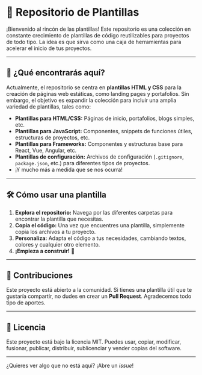 # 🎨 Repositorio de Plantillas 

¡Bienvenido al rincón de las plantillas! Este repositorio es una colección en constante crecimiento de plantillas de código reutilizables para proyectos de todo tipo. La idea es que sirva como una caja de herramientas para acelerar el inicio de tus proyectos.

---

## 🚀 ¿Qué encontrarás aquí?

Actualmente, el repositorio se centra en **plantillas HTML y CSS** para la creación de páginas web estáticas, como landing pages y portafolios. Sin embargo, el objetivo es expandir la colección para incluir una amplia variedad de plantillas, tales como:

* **Plantillas para HTML/CSS:** Páginas de inicio, portafolios, blogs simples, etc.
* **Plantillas para JavaScript:** Componentes, snippets de funciones útiles, estructuras de proyectos, etc.
* **Plantillas para Frameworks:** Componentes y estructuras base para React, Vue, Angular, etc.
* **Plantillas de configuración:** Archivos de configuración (`.gitignore`, `package.json`, etc.) para diferentes tipos de proyectos.
* ¡Y mucho más a medida que se nos ocurra!

---

## 🛠️ Cómo usar una plantilla

1.  **Explora el repositorio:** Navega por las diferentes carpetas para encontrar la plantilla que necesitas.
2.  **Copia el código:** Una vez que encuentres una plantilla, simplemente copia los archivos a tu proyecto.
3.  **Personaliza:** Adapta el código a tus necesidades, cambiando textos, colores y cualquier otro elemento.
4.  **¡Empieza a construir!** 🎉

---

## 🤝 Contribuciones

Este proyecto está abierto a la comunidad. Si tienes una plantilla útil que te gustaría compartir, no dudes en crear un **Pull Request**. Agradecemos todo tipo de aportes.

---

## 📄 Licencia

Este proyecto está bajo la licencia MIT. Puedes usar, copiar, modificar, fusionar, publicar, distribuir, sublicenciar y vender copias del software. 

---

¿Quieres ver algo que no está aquí? ¡Abre un *issue*!

